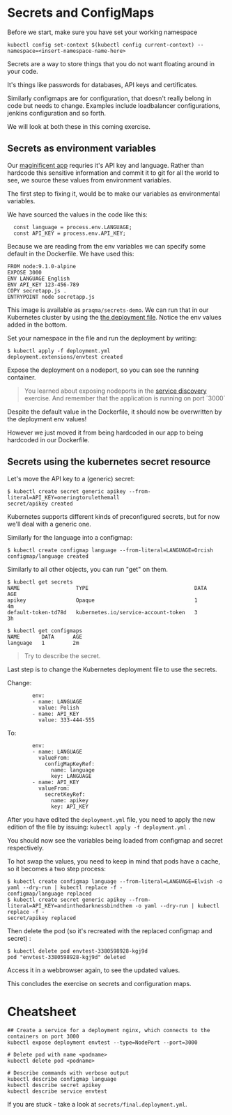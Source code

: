 # Secrets and ConfigMaps

Before we start, make sure you have set your working namespace

```shell
kubectl config set-context $(kubectl config current-context) --namespace=<insert-namespace-name-here>
```

Secrets are a way to store things that you do not want floating around in your code.

It's things like passwords for databases, API keys and certificates.

Similarly configmaps are for configuration, that doesn't really belong in code but needs to change. Examples include loadbalancer configurations, jenkins configuration and so forth.

We will look at both these in this coming exercise.

## Secrets as environment variables

Our [maginificent app](./secrets/secretapp.js) requries it's API key and language.  Rather than hardcode this sensitive information and commit it to git for all the world to see, we source these values from environment variables.

The first step to fixing it, would be to make our variables as environmental variables.

We have sourced the values in the code like this:

```shell
  const language = process.env.LANGUAGE;
  const API_KEY = process.env.API_KEY;
```

Because we are reading from the env variables we can specify some default in the Dockerfile.  We have used this:

```shell
FROM node:9.1.0-alpine
EXPOSE 3000
ENV LANGUAGE English
ENV API_KEY 123-456-789
COPY secretapp.js .
ENTRYPOINT node secretapp.js
```

This image is available as `praqma/secrets-demo`. We can run that in our Kubernetes cluster by using the [the deployment file](./secrets/deployment.yml). Notice the env values added in the bottom.

Set your namespace in the file and run the deployment by writing:

```shell
$ kubectl apply -f deployment.yml
deployment.extensions/envtest created
```

Expose the deployment on a nodeport, so you can see the running container.

> You learned about exposing nodeports in the [service discovery](02-service-discovery-and-loadbalancing.md) exercise. And remember that the application is running on port ´3000´

Despite the default value in the Dockerfile, it should now be overwritten by the deployment env values!

However we just moved it from being hardcoded in our app to being hardcoded in our Dockerfile.

## Secrets using the kubernetes secret resource

Let's move the API key to a (generic) secret:

```shell
$ kubectl create secret generic apikey --from-literal=API_KEY=oneringtorulethemall
secret/apikey created
```

Kubernetes supports different kinds of preconfigured secrets, but for now we'll deal with a generic one.

Similarly for the language into a configmap:

```shell
$ kubectl create configmap language --from-literal=LANGUAGE=Orcish
configmap/language created
```

Similarly to all other objects, you can run "get" on them.

```shell
$ kubectl get secrets
NAME                  TYPE                                  DATA      AGE
apikey                Opaque                                1         4m
default-token-td78d   kubernetes.io/service-account-token   3         3h
```

```shell
$ kubectl get configmaps
NAME       DATA      AGE
language   1         2m
```

> Try to describe the secret.

Last step is to change the Kubernetes deployment file to use the secrets.

Change:

```shell
        env:
        - name: LANGUAGE
          value: Polish
        - name: API_KEY
          value: 333-444-555
```

To:

```shell
        env:
        - name: LANGUAGE
          valueFrom:
            configMapKeyRef:
              name: language
              key: LANGUAGE
        - name: API_KEY
          valueFrom:
            secretKeyRef:
              name: apikey
              key: API_KEY
```

After you have edited the `deployment.yml` file, you need to apply the new edition of the file by issuing: `kubectl apply -f deployment.yml` .

You should now see the variables being loaded from configmap and secret respectively.

To hot swap the values, you need to keep in mind that pods have a cache, so it becomes a two step process:

```shell
$ kubectl create configmap language --from-literal=LANGUAGE=Elvish -o yaml --dry-run | kubectl replace -f -
configmap/language replaced
$ kubectl create secret generic apikey --from-literal=API_KEY=andinthedarknessbindthem -o yaml --dry-run | kubectl replace -f -
secret/apikey replaced
```

Then delete the pod (so it's recreated with the replaced configmap and secret) :

```shell
$ kubectl delete pod envtest-3380598928-kgj9d
pod "envtest-3380598928-kgj9d" deleted
```

Access it in a webbrowser again, to see the updated values.

This concludes the exercise on secrets and configuration maps.

# Cheatsheet

```shell
## Create a service for a deployment nginx, which connects to the containers on port 3000
kubectl expose deployment envtest --type=NodePort --port=3000

# Delete pod with name <podname>
kubectl delete pod <podname>

# Describe commands with verbose output
kubectl describe configmap language
kubectl describe secret apikey
kubectl describe service envtest
```

If you are stuck - take a look at `secrets/final.deployment.yml`.
